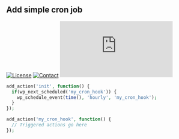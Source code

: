## Add simple cron job
[![License](https://img.shields.io/github/license/dedewiweka/snippets?color=brightgreen)](https://github.com/dedewiweka/snippets/blob/main/LICENSE) [![Contact](https://img.shields.io/badge/contact-Dede%20Wiweka-orange)](https://dede.wiweka.com/development) ![File size](https://img.shields.io/github/size/dedewiweka/snippets/add_simple_cron_job.md) 
```php
add_action('init', function() {
  if(wp_next_scheduled('my_cron_hook')) {
    wp_schedule_event(time(), 'hourly', 'my_cron_hook');
  }
});

add_action('my_cron_hook', function() {
  // Triggered actions go here
});
```